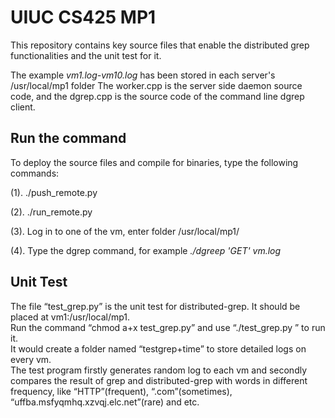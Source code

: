 # UIUC CS425 MP1 
This repository contains key source files that enable the distributed grep functionalities and the unit test for it.

The example _vm1.log-vm10.log_ has been stored in each server's /usr/local/mp1 folder
The worker.cpp is the server side daemon source code, and the dgrep.cpp is the source code of the command line dgrep client.


## Run the command
To deploy the source files and compile for binaries, type the following commands:  

(1). ./push_remote.py  

(2). ./run_remote.py  

(3). Log in to one of the vm, enter folder /usr/local/mp1/  

(4). Type the dgrep command, for example _./dgreep 'GET' vm.log_  

     
## Unit Test   
The file “test_grep.py” is the unit test for distributed-grep. It should be placed at vm1:/usr/local/mp1.  
Run the command “chmod a+x test_grep.py” and use “./test_grep.py ” to run it.  
It would create a folder named “testgrep+time” to store detailed logs on every vm.  
The test program firstly generates random log to each vm and secondly compares the result of grep and distributed-grep with words in different frequency, like “HTTP”(frequent), “.com”(sometimes), “uffba.msfyqmhq.xzvqj.elc.net”(rare) and etc. 
